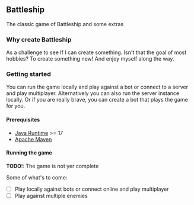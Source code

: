 ## Battleship

The classic game of Battleship and some extras

### Why create Battleship

As a challenge to see If I can create something. Isn't that the goal of most hobbies? To create something new! And enjoy myself along the way. 

### Getting started

You can run the game locally and play against a bot or connect to a server and play multiplayer.
Alternatively you can also run the server instance locally. Or if you are really brave, you can create a bot that plays the game for you.

#### Prerequisites

- [Java Runtime](http://www.oracle.com/technetwork/java/index.html) >= 17
- [Apache Maven](http://maven.apache.org/)

#### Running the game

**TODO**!: The game is not yer complete

Some of what's to come:

- [ ] Play locally against bots or connect online and play multiplayer
- [ ] Play against multiple enemies
